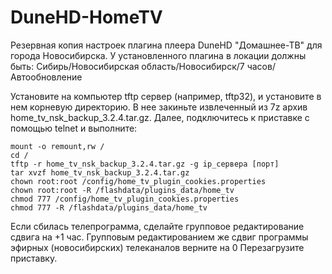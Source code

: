 # DuneHD-HomeTV
Резервная копия настроек плагина плеера DuneHD "Домашнее-ТВ" для города Новосибирска. У установленного плагина в локации должны быть: Сибирь/Новосибирская область/Новосибирск/7 часов/Автообновление

Установите на компьютер tftp сервер (например, tftp32), и установите в нем корневую директорию. В нее закиньте извлеченный из 7z архив home_tv_nsk_backup_3.2.4.tar.gz.
Далее, подключитесь к приставке с помощью telnet и выполните: 
```
mount -o remount,rw /
cd /
tftp -r home_tv_nsk_backup_3.2.4.tar.gz -g ip_сервера [порт]
tar xvzf home_tv_nsk_backup_3.2.4.tar.gz
chown root:root /config/home_tv_plugin_cookies.properties
chown root:root -R /flashdata/plugins_data/home_tv
chmod 777 /config/home_tv_plugin_cookies.properties
chmod 777 -R /flashdata/plugins_data/home_tv
```
Если сбилась телепрограмма, сделайте групповое редактирование сдвига на +1 час. Групповым редактированием же сдвиг программы эфирных (новосибирских) телеканалов верните на 0
Перезагрузите приставку.
